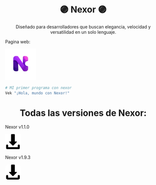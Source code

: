 <h1 align="center">🟣 Nexor 🟣</h1>
<p align="center">Diseñado para desarrolladores que buscan elegancia, velocidad y versatilidad en un solo lenguaje.</p>

<p align="left">Pagina web:</p>
<a href="https://emiliano-hn.github.io/Nexor/">
  <img src="Nexor-Data/Nexor-imagenes/Nexor-sin-fondo.png" width="100" alt="Pagina Web">
</a>

```bash
# MI primer programa con nexor
Vek "¡Hola, mundo con Nexor!"
```

<h1 align="center">Todas las versiones de Nexor:</h1>

<p align="left">Nexor v1.1.0</p>
<a href="https://github.com/user-attachments/files/22035692/Nexor.v1.1.0.zip" download>
  <img src="Nexor-Data/Nexor-imagenes/descarga.png" width="50" height="50" alt="Descargar">
</a>

<p align="left">Nexor v1.9.3</p>
<a href="">
  <img src="Nexor-Data/Nexor-imagenes/descarga.png" width="50" height="50" style="border-radius:12px;" alt="Descargar">
</a>
